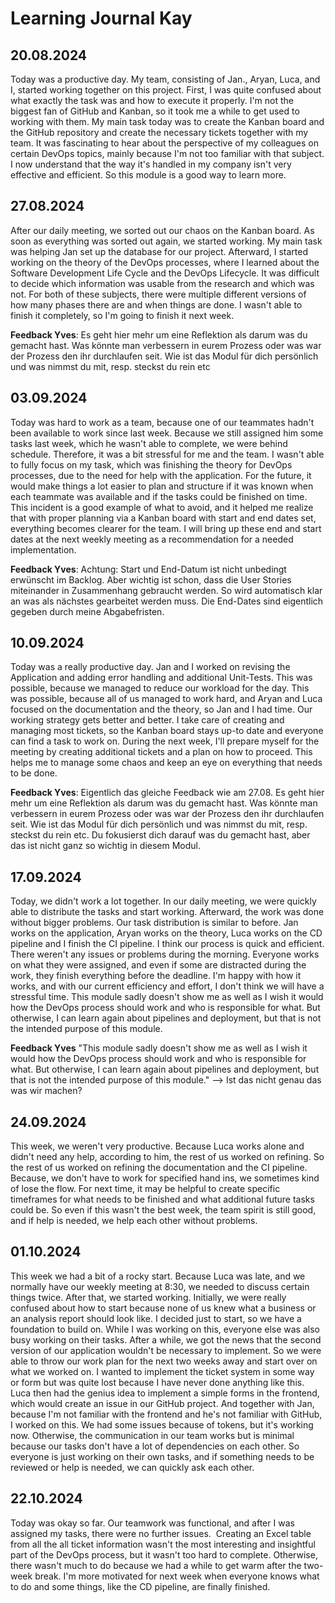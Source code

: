 # Learning Journal Kay

## 20.08.2024

Today was a productive day. My team, consisting of Jan., Aryan, Luca, and I, started working together on this project. First, I was quite confused about what exactly the task was and how to execute it properly. I'm not the biggest fan of GitHub and Kanban, so it took me a while to get used to working with them. My main task today was to create the Kanban board and the GitHub repository and create the necessary tickets together with my team. It was fascinating to hear about the perspective of my colleagues on certain DevOps topics, mainly because I'm not too familiar with that subject. I now understand that the way it's handled in my company isn't very effective and efficient. So this module is a good way to learn more.

## 27.08.2024

After our daily meeting, we sorted out our chaos on the Kanban board. As soon as everything was sorted out again, we started working. My main task was helping Jan set up the database for our project. Afterward, I started working on the theory of the DevOps processes, where I learned about the Software Development Life Cycle and the DevOps Lifecycle. It was difficult to decide which information was usable from the research and which was not. For both of these subjects, there were multiple different versions of how many phases there are and when things are done. I wasn't able to finish it completely, so I'm going to finish it next week.

**Feedback Yves**: Es geht hier mehr um eine Reflektion als darum was du gemacht hast. Was könnte man verbessern in eurem Prozess oder was war der Prozess den ihr durchlaufen seit. Wie ist das Modul für dich persönlich und was nimmst du mit, resp. steckst du rein etc

## 03.09.2024

Today was hard to work as a team, because one of our teammates hadn't been available to work since last week. Because we still assigned him some tasks last week, which he wasn't able to complete, we were behind schedule. Therefore, it was a bit stressful for me and the team. I wasn't able to fully focus on my task, which was finishing the theory for DevOps processes, due to the need for help with the application. For the future, it would make things a lot easier to plan and structure if it was known when each teammate was available and if the tasks could be finished on time. This incident is a good example of what to avoid, and it helped me realize that with proper planning via a Kanban board with start and end dates set, everything becomes clearer for the team. I will bring up these end and start dates at the next weekly meeting as a recommendation for a needed implementation. 

**Feedback Yves**: Achtung: Start und End-Datum ist nicht unbedingt erwünscht im Backlog. Aber wichtig ist schon, dass die User Stories miteinander in Zusammenhang gebraucht werden. So wird automatisch klar an was als nächstes gearbeitet werden muss. Die End-Dates sind eigentlich gegeben durch meine Abgabefristen.


## 10.09.2024

Today was a really productive day. Jan and I worked on revising the Application and adding error handling and additional Unit-Tests. This was possible, because we managed to reduce our workload for the day. This was possible, because all of us managed to work hard, and Aryan and Luca focused on the documentation and the theory, so Jan and I had time. Our working strategy gets better and better. I take care of creating and managing most tickets, so the Kanban board stays up-to date and everyone can find a task to work on. During the next week, I'll prepare myself for the meeting by creating additional tickets and a plan on how to proceed. This helps me to manage some chaos and keep an eye on everything that needs to be done.

**Feedback Yves**: Eigentlich das gleiche Feedback wie am 27.08. Es geht hier mehr um eine Reflektion als darum was du gemacht hast. Was könnte man verbessern in eurem Prozess oder was war der Prozess den ihr durchlaufen seit. Wie ist das Modul für dich persönlich und was nimmst du mit, resp. steckst du rein etc. 
Du fokusierst dich darauf was du gemacht hast, aber das ist nicht ganz so wichtig in diesem Modul.

## 17.09.2024
Today, we didn't work a lot together. In our daily meeting, we were quickly able to distribute the tasks and start working. Afterward, the work was done without bigger problems. Our task distribution is similar to before. Jan works on the application, Aryan works on the theory, Luca works on the CD pipeline and I finish the CI pipeline. I think our process is quick and efficient. There weren't any issues or problems during the morning. Everyone works on what they were assigned, and even if some are distracted during the work, they finish everything before the deadline. I'm happy with how it works, and with our current efficiency and effort, I don't think we will have a stressful time. This module sadly doesn't show me as well as I wish it would how the DevOps process should work and who is responsible for what. But otherwise, I can learn again about pipelines and deployment, but that is not the intended purpose of this module.

**Feedback Yves**
"This module sadly doesn't show me as well as I wish it would how the DevOps process should work and who is responsible for what. But otherwise, I can learn again about pipelines and deployment, but that is not the intended purpose of this module." 
--> Ist das nicht genau das was wir machen?

## 24.09.2024
This week, we weren't very productive. Because Luca works alone and didn't need any help, according to him, the rest of us worked on refining. So the rest of us worked on refining the documentation and the CI pipeline. Because, we don't have to work for specified hand ins, we sometimes kind of lose the flow. For next time, it may be helpful to create specific timeframes for what needs to be finished and what additional future tasks could be. So even if this wasn't the best week, the team spirit is still good, and if help is needed, we help each other without problems. 

## 01.10.2024
This week we had a bit of a rocky start. Because Luca was late, and we normally have our weekly meeting at 8:30, we needed to discuss certain things twice. After that, we started working. Initially, we were really confused about how to start because none of us knew what a business or an analysis report should look like. I decided just to start, so we have a foundation to build on. While I was working on this, everyone else was also busy working on their tasks. After a while, we got the news that the second version of our application wouldn't be necessary to implement. So we were able to throw our work plan for the next two weeks away and start over on what we worked on. I wanted to implement the ticket system in some way or form but was quite lost because I have never done anything like this. Luca then had the genius idea to implement a simple forms in the frontend, which would create an issue in our GitHub project. And together with Jan, because I'm not familiar with the frontend and he's not familiar with GitHub, I worked on this. We had some issues because of tokens, but it's working now. Otherwise, the communication in our team works but is minimal because our tasks don't have a lot of dependencies on each other. So everyone is just working on their own tasks, and if something needs to be reviewed or help is needed, we can quickly ask each other. 

## 22.10.2024
Today was okay so far. Our teamwork was functional, and after I was assigned my tasks, there were no further issues.  Creating an Excel table from all the all ticket information wasn't the most interesting and insightful part of the DevOps process, but it wasn't too hard to complete. Otherwise, there wasn't much to do because we had a while to get warm after the two-week break. I'm more motivated for next week when everyone knows what to do and some things, like the CD pipeline, are finally finished.
